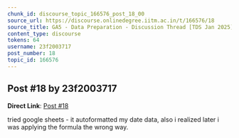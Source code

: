 ```yaml
---
chunk_id: discourse_topic_166576_post_18_00
source_url: https://discourse.onlinedegree.iitm.ac.in/t/166576/18
source_title: GA5 - Data Preparation - Discussion Thread [TDS Jan 2025]
content_type: discourse
tokens: 64
username: 23f2003717
post_number: 18
topic_id: 166576
---
```


## Post #18 by 23f2003717

**Direct Link**: [Post #18](https://discourse.onlinedegree.iitm.ac.in/t/166576/18)

tried google sheets - it autoformatted my date data, also i realized later i was applying the formula the wrong way.

